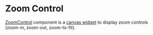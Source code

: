 # Zoom Control

[ZoomControl](/docs/api/workspace/functions/ZoomControl) component is a [canvas widget](selection.md) to display zoom controls (zoom-in, zoom-out, zoom-to-fit).
